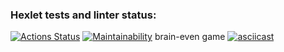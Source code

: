 ### Hexlet tests and linter status:
[![Actions Status](https://github.com/spellbnd/frontend-project-44/actions/workflows/hexlet-check.yml/badge.svg)](https://github.com/spellbnd/frontend-project-44/actions)
[![Maintainability](https://api.codeclimate.com/v1/badges/44becab08a506768e54c/maintainability)](https://codeclimate.com/github/spellbnd/frontend-project-44/maintainability)
brain-even game
[![asciicast](https://asciinema.org/a/J88UOjHqDIKb6NvNgUKXHknIm.svg)](https://asciinema.org/a/J88UOjHqDIKb6NvNgUKXHknIm)